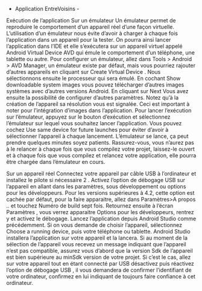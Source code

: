  - Application EntreVoisins -

Exécution de l’application
Sur un émulateur
Un émulateur permet de reproduire le comportement d’un appareil réel d’une façon
virtuelle. L’utilisation d’un émulateur nous évite d’avoir à charger à chaque fois l’application dans un appareil pour la tester. On pourra ainsi lancer l’application
dans l’IDE et elle s’exécutera sur un appareil virtuel appelé Android Virtual Device
AVD qui émule le comportement d’un téléphone, une tablette ou autre.
Pour configurer un émulateur, allez dans Tools > Android > AVD Manager, un
émulateur existe par défaut, mais vous pourriez rajouter d’autres appareils en cliquant sur Create Virtual Device .
Nous sélectionnons ensuite le processeur qui sera émulé. En cochant Show downloadable
system images vous pouvez télécharger d’autres images systèmes avec d’autres
versions Android. En cliquant sur Next Vous avez ensuite la possibilité de configurer d’autres paramètres.
Notez qu’à la création de l’appareil sa résolution vous est signalée. Ceci est important à noter pour l’intégration d’images dans l’application.
Pour lancer l’exécution sur l’émulateur, appuyez sur le bouton d’exécution et sélectionnez l’émulateur sur lequel vous souhaitez lancer l’application. Vous pouvez cochez Use same device for future launches pour éviter d’avoir à sélectionner
l’appareil à chaque lancement. L’émulateur se lance, ça peut prendre quelques minutes soyez patients. Rassurez-vous, vous n’aurez pas à le relancer à chaque fois que vous compilez votre projet, laissez-le ouvert et à chaque fois que vous compilez
et relancez votre application, elle pourra être chargée dans l’émulateur en cours.

Sur un appareil réel
Connectez votre appareil par câble USB à l’ordinateur et installez le pilote si
nécessaire 2
.
Activez l’option de débogage USB sur l’appareil en allant dans les paramètres, sous
développement ou options pour les développeurs. Pour les versions supérieures
à 4.2, cette option est cachée par défaut, pour la faire apparaitre, allez dans
Paramètres>A propos .. et touchez Numéro de build sept fois. Retournez ensuite
à l’écran Paramètres , vous verrez apparaitre Options pour les développeurs, rentrez
y et activez le débogage.
Lancez l’application depuis Android Studio comme précédemment. Si on vous
demande de choisir l’appareil, sélectionnez Choose a running device, puis votre
téléphone ou tablette. Android Studio installera l’application sur votre appareil
et la lancera.
Si au moment de la sélection de l’appareil vous recevez un message indiquant
que l’appareil n’est pas compatible, assurez vous d’abord que la version Sdk de
l’appareil est bien supérieure au minSdk version de votre projet. Si c’est le cas,
allez sur votre appareil tout en étant connecté par USB désactivez puis réactivez
l’option de débogage USB , il vous demandera de confirmer l’identifiant de votre ordinateur, confirmez en lui indiquant de toujours faire confiance à cet ordinateur.
